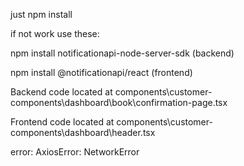 just npm install

if not work use these:

npm install notificationapi-node-server-sdk (backend)

npm install @notificationapi/react (frontend)


Backend code located at
components\customer-components\dashboard\book\confirmation-page.tsx

Frontend code located at
components\customer-components\dashboard\header.tsx


error: AxiosError: NetworkError